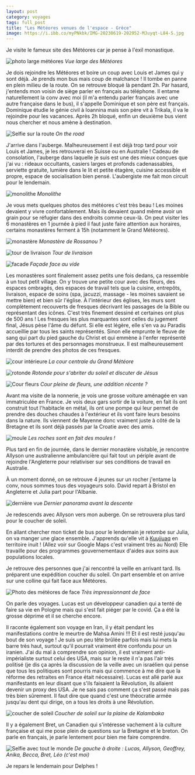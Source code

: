 ```yaml
---
layout: post 
category: voyages
tags: full_post
title: "Les Météores venues de l'espace - Grèce"
image: https://i.ibb.co/myPNkbk/IMG-20230619-202952-MJuyqt-L84-S.jpg
---
```


Je visite le fameux site des Météores car je pense à l'exil monastique. 

![photo large météores](https://i.ibb.co/bLpLQbr/IMG-20230619-113047-svk-EXqel8-L.jpg)
_Vue large des Météores_

<!--more--> 

Je dois rejoindre les Météores et boire un coup avec Louis et James qui y sont déjà. Je prends mon bus mais coup de malchance ! Il tombe en panne en plein milieu de la route. On se retrouve bloqué là pendant 2h. Par hasard, j'entends mon voisin de siège parler en français au téléphone. Il entame naturellement la conv avec moi (il m'a entendu parler français avec une autre française dans le bus), il s'appelle Dominique et son père est français. Dominique étudie le génie civil à Ioannina mais son père vit à Trikala, il va le rejoindre pour les vacances. 
Après 2h bloqué, enfin un deuxième bus vient nous chercher et nous amène à destination. 

![Selfie sur la route](https://i.ibb.co/xzD56BS/IMG-20230618-193427-b-Jcg9-Ut-Y0-X.jpg)
_On the road_

J'arrive dans l'auberge. Malheureusement il est déjà trop tard pour voir Louis et James, je les retrouverai en Suisse ou en Australie ! 
Cadeau de consolation, l'auberge dans laquelle je suis est une des mieux conçues que j'ai vu : rideaux occultants, casiers larges et profonds cadenassables, serviette gratuite, lumière dans le lit et petite étagère, cuisine accessible et propre, espace de socialisation bien pensé. L'aubergiste me fait mon circuit pour le lendemain. 

![monolithe](https://i.ibb.co/9YmkxQg/IMG-20230619-112641-MXoch-Iu55-V.jpg)
_Monolithe_

Je vous mets quelques photos des météores c'est très beau ! Les moines devaient y vivre confortablement. Mais ils devaient quand même avoir un grain pour se réfugier dans des endroits comme ceux-là. On peut visiter les 6 monastères en 1 journée à pied il faut juste faire attention aux horaires, certains monastères ferment à 15h (notamment le Grand Météores).

![monastère](https://i.ibb.co/nnxzf46/IMG-20230619-103712-St-Of-JLMv3-C.jpg)
_Monastère de Rossanou ?_

![tour de livraison](https://i.ibb.co/hWbFNzz/IMG-20230619-115534-Py-IVXtq-Q6-M.jpg)
_Tour de livraison_

![facade](https://i.ibb.co/6n028Wn/IMG-20230619-120809-Ws-ZPFt-PQ50.jpg)
_Façade face au vide_

Les monastères sont finalement assez petits une fois dedans, ça ressemble à un tout petit village. 
On y trouve une petite cour avec des fleurs, des espaces ombragés, des espaces de travail tels que la cuisine, entrepôts, livraison, espace de soins (spa, jacuzzi, massage - les moines savaient se mettre bien) et bien sûr l'église. À l'intérieur des églises, les murs sont complètement recouverts de fresques décrivant les passages de la Bible ou représentant des icônes. C'est très finement dessiné et certaines ont plus de 500 ans ! Les fresques les plus marquantes sont celles du jugement final, Jésus pèse l'âme du défunt. Si elle est légère, elle s'en va au Paradis accueillie par tous les saints représentés. Sinon elle emprunte le fleuve de sang qui part du pied gauche du Christ et qui emmène à l'enfer représenté par des tortures et des personnages monstrueux. Il est malheureusement interdit de prendre des photos de ces fresques. 

![cour intérieure](https://i.ibb.co/T8wGwgJ/IMG-20230619-110641-c-Lf-Ot-ZAt5l.jpg)
_La cour centrale du Grand Météore_

![rotonde](https://i.ibb.co/FYMyyCq/IMG-20230619-120622-d59-SWQgs6f.jpg)
_Rotonde pour s'abriter du soleil et discuter de Jésus_

![Cour fleurs](https://i.ibb.co/dQRjzDg/IMG-20230619-132647-SILXQzjq5m.jpg)
_Cour pleine de fleurs, une addition récente ?_

Avant ma visite de la nonnerie, je vois une grosse voiture aménagée en van immatriculée en France. Je vois deux gars sortir de la voiture, en fait ils ont construit tout l'habitacle en métal, ils ont une pompe qui leur permet de prendre des douches chaudes à l'extérieur et ils vont faire leurs besoins dans la nature. Ils viennent de Mayenne donc vraiment juste à côté de la Bretagne et ils sont déjà passés par la Croatie avec des amis. 

![moule](https://i.ibb.co/k5rzTKG/IMG-20230619-151246-2-Tyct7e-M6-T.jpg)
_Les roches sont en fait des moules !_

Plus tard en fin de journée, dans le dernier monastère visitable, je rencontre Allyson une australienne ambulancière qui fait tout un périple avant de rejoindre l'Angleterre pour relativiser sur ses conditions de travail en Australie. 

À un moment donné, on se retrouve 4 jeunes sur un rocher j'entame la conv, nous sommes tous des voyageurs solo. David repart à Bristol en Angleterre et Julia part pour l'Albanie. 

![dernière vue](https://i.ibb.co/N9SNYQD/IMG-20230619-151804-l-ERavi0y9-H.jpg)
_Dernier panorama avant la descente_

Je redescends avec Allyson vers mon auberge. On se retrouvera plus tard pour le coucher de soleil. 

En allant chercher mon ticket de bus pour le lendemain je retombe sur Julia, on va manger une glace ensemble. J'apprends qu'elle vit à [Kuujjuaq](https://maps.app.goo.gl/Dqk2CU2raX6ttqp28) en territoire inuit ! (Allez voir sur Google Maps c'est vraiment très au Nord) Elle travaille pour des programmes gouvernementaux d'aides aux soins aux populations locales. 

Je retrouve des personnes que j'ai rencontré la veille en arrivant tard. Ils préparent une expédition coucher du soleil. On part ensemble et on arrive sur une colline qui fait face aux Météores. 

![Photo des météores de face](https://i.ibb.co/myPNkbk/IMG-20230619-202952-MJuyqt-L84-S.jpg)
_Très impressionnant de face_

On parle des voyages. Lucas est un développeur canadien qui a tenté de faire sa vie en Pologne mais qui s'est fait piéger par le covid. Ça a été la grosse déprime et il se cherche encore. 

Il raconte également son voyage en Iran, il y était pendant les manifestations contre le meurtre de Mahsa Amini !!! Et il est resté jusqu'au bout de son voyage ! Je suis un peu tête brûlée parfois mais lui mets la barre très haut, surtout qu'il pourrait vraiment être confondu pour un iranien. 
J'ai du mal à comprendre son opinion, il est vraiment anti-impérialiste surtout celui des USA, mais sur le reste il n'a pas l'air très politisé (je dis ça après la discussion de la veille avec un israélien qui pense que tous les politiques sont pourris mais qui commence à me dire que la réforme des retraites en France était nécessaire). Lucas est allé parlé aux manifestants en leur disant que s'ils faisaient la Révolution, ils allaient devenir un proxy des USA. Je ne sais pas comment ça s'est passé mais pas très bien sûrement. Il faut dire que quand c'est une théocratie armée jusqu'au dent qui dirige, on a tous les droits à une Révolution. 

![coucher de soleil](https://i.ibb.co/NV0TddW/IMG-20230619-203008-3-Vqsejxo7n.jpg)
_Coucher de soleil sur la plaine de Kalambaka_
 
Il y a également Bret, un Canadien qui s'intéresse vachement à la culture française et qui me pose plein de questions sur la Bretagne et le breton. On parle en français, je parle lentement pour bien me faire comprendre. 

![Selfie avec tout le monde](https://i.ibb.co/GHb4cZ8/IMG-20230619-210707-pn2t-XEw-A0-J.jpg)
_De gauche à droite : Lucas, Allyson, Geoffrey, Anika, Becca, Bret, Léo (c'est moi)_

Je repars le lendemain pour Delphes ! 

